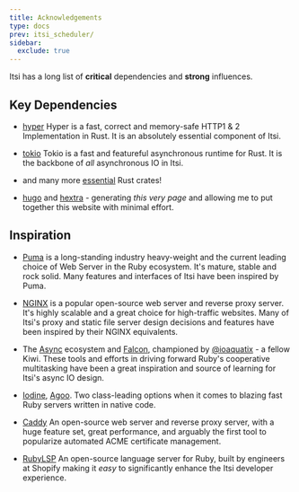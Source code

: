 ```yaml
---
title: Acknowledgements
type: docs
prev: itsi_scheduler/
sidebar:
  exclude: true
---
```


Itsi has a long list of **critical** dependencies and **strong** influences.


## Key Dependencies
* [hyper](https://hyper.rs/)
Hyper is a fast, correct and memory-safe HTTP1 & 2 Implementation in Rust.
It is an absolutely essential component of Itsi.

* [tokio](https://tokio.rs/)
Tokio is a fast and featureful asynchronous runtime for Rust.
It is the backbone of *all* asynchronous IO in Itsi.

* and many more [essential](https://github.com/wouterken/itsi/blob/main/crates/itsi_server/Cargo.toml) Rust crates!

* [hugo](https://gohugo.io/) and [hextra](https://imfing.github.io/hextra/) - generating *this very page* and allowing me to put together
this website with minimal effort.


## Inspiration
* [Puma](https://puma.io/) is a long-standing industry heavy-weight and the current leading choice of Web Server in the Ruby ecosystem.
It's mature, stable and rock solid. Many features and interfaces of Itsi have been inspired by Puma.

* [NGINX](https://nginx.org/) is a popular open-source web server and reverse proxy server.
It's highly scalable and a great choice for high-traffic websites.
Many of Itsi's proxy and static file server design decisions and features have been inspired by their NGINX equivalents.

* The [Async](https://github.com/socketry/async) ecosystem and [Falcon](https://github.com/socketry/falcon), championed by [@ioaquatix](https://github.com/ioquatix) - a fellow Kiwi.
These tools and efforts in driving forward Ruby's cooperative multitasking have been a great inspiration and source of learning for Itsi's async IO design.

* [Iodine](https://github.com/boazsegev/iodine), [Agoo](https://github.com/ohler55/agoo). Two class-leading options when it comes to blazing fast Ruby servers written in native code.

* [Caddy](https://caddyserver.com/)
An open-source web server and reverse proxy server, with a huge feature set, great performance, and arguably the first tool to popularize automated ACME certificate management.

* [RubyLSP](https://shopify.github.io/ruby-lsp/)
An open-source language server for Ruby, built by engineers at Shopify making it *easy* to significantly enhance the Itsi developer experience.
